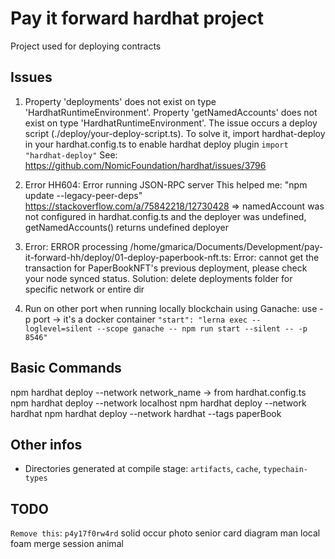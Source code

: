 # Pay it forward hardhat project

Project used for deploying contracts

## Issues
1.  Property 'deployments' does not exist on type 'HardhatRuntimeEnvironment'.
Property 'getNamedAccounts' does not exist on type 'HardhatRuntimeEnvironment'.
The issue occurs a deploy script (./deploy/your-deploy-script.ts).
To solve it, import hardhat-deploy in your hardhat.config.ts to enable hardhat deploy plugin
`import "hardhat-deploy"`
See: https://github.com/NomicFoundation/hardhat/issues/3796

2.  Error HH604: Error running JSON-RPC server
This helped me: "npm update --legacy-peer-deps"
https://stackoverflow.com/a/75842218/12730428
=> namedAccount was not configured in hardhat.config.ts and the deployer was undefined, getNamedAccounts() returns undefined deployer

3.  Error: ERROR processing /home/gmarica/Documents/Development/pay-it-forward-hh/deploy/01-deploy-paperbook-nft.ts:
    Error: cannot get the transaction for PaperBookNFT's previous deployment, please check your node synced status.
Solution: delete deployments folder for specific network or entire dir

4. Run on other port when running locally blockchain using Ganache: use -p port -> it's a docker container
`"start": "lerna exec --loglevel=silent --scope ganache -- npm run start --silent -- -p 8546"`



## Basic Commands
npm hardhat deploy --network network_name -> from hardhat.config.ts
npm hardhat deploy --network localhost
npm hardhat deploy --network hardhat
npm hardhat deploy --network hardhat --tags paperBook


## Other infos
- Directories generated at compile stage:  `artifacts`, `cache`, `typechain-types`

## TODO 
`Remove this`: `p4y17f0rw4rd`
solid occur photo senior card diagram man local foam merge session animal
